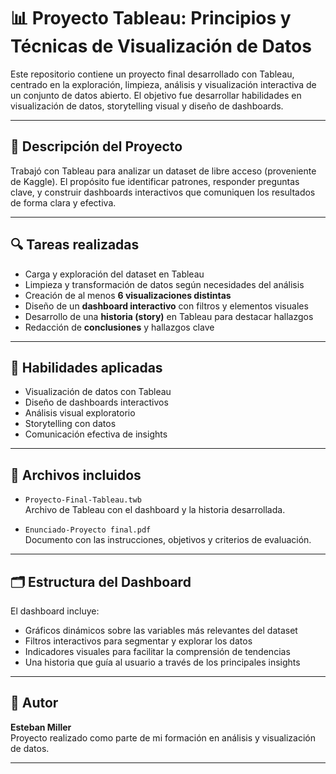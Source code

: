 # 📊 Proyecto Tableau: Principios y Técnicas de Visualización de Datos

Este repositorio contiene un proyecto final desarrollado con Tableau, centrado en la exploración, limpieza, análisis y visualización interactiva de un conjunto de datos abierto. El objetivo fue desarrollar habilidades en visualización de datos, storytelling visual y diseño de dashboards.

---

## 📝 Descripción del Proyecto

Trabajó con Tableau para analizar un dataset de libre acceso (proveniente de Kaggle). El propósito fue identificar patrones, responder preguntas clave, y construir dashboards interactivos que comuniquen los resultados de forma clara y efectiva.

---

## 🔍 Tareas realizadas

- Carga y exploración del dataset en Tableau
- Limpieza y transformación de datos según necesidades del análisis
- Creación de al menos **6 visualizaciones distintas**
- Diseño de un **dashboard interactivo** con filtros y elementos visuales
- Desarrollo de una **historia (story)** en Tableau para destacar hallazgos
- Redacción de **conclusiones** y hallazgos clave

---

## 🎯 Habilidades aplicadas

- Visualización de datos con Tableau
- Diseño de dashboards interactivos
- Análisis visual exploratorio
- Storytelling con datos
- Comunicación efectiva de insights

---

## 📂 Archivos incluidos

- `Proyecto-Final-Tableau.twb`  
  Archivo de Tableau con el dashboard y la historia desarrollada.

- `Enunciado-Proyecto final.pdf`  
  Documento con las instrucciones, objetivos y criterios de evaluación.

---

## 🗂️ Estructura del Dashboard

El dashboard incluye:

- Gráficos dinámicos sobre las variables más relevantes del dataset  
- Filtros interactivos para segmentar y explorar los datos  
- Indicadores visuales para facilitar la comprensión de tendencias  
- Una historia que guía al usuario a través de los principales insights  

---

## 👤 Autor

**Esteban Miller**  
Proyecto realizado como parte de mi formación en análisis y visualización de datos.

---
